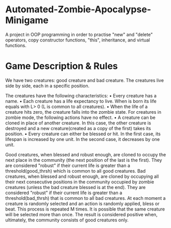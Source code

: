 # Automated-Zombie-Apocalypse-Minigame
A project in OOP programming in order to practise "new" and "delete" operators, copy constructor functions, "this", inheritance, and virtual functions.

# Game Description & Rules
  We have two creatures: good creature and bad creature. The creatures live side by side, each in a specific position. 
  
  The creatures have the following characteristics: 
• Every creature has a name. 
• Each creature has a life expectancy to live. When is born its life equals with L> 0 (L is common to all creatures). 
• When the life of a creature hits zero, the creature falls into the zombie state. For creatures in zombie mode, the following actions have no effect. 
• A creature can be cloned in place of another creature. In this case, the other creature is destroyed and a new creature(created as a copy of the first) takes its position. 
• Every creature can either be blessed or hit. In the first case, its lifespan is increased by one unit. In the second case, it decreases by one unit.

  Good creatures, when blessed and robust enough, are cloned to occupy the next place in the community (the next position of the last is the first). They are considered "robust" if their current life is greater than a threshold(good_thrsh) which is common to all good creatures.
  Bad creatures, when blessed and robust enough, are cloned by occupying all their next consecutive positions in the community occupied by zombie creatures (unless the bad creature blessed is at the end). They are considered "robust" if their current life is greater than a threshold(bad_thrsh) that is common to all bad creatures. 
  At each moment a creature is randomly selected and an action is randomly applied, bless or beat. This process is repeated M times. It is possible that the same creature will be selected more than once. The result is considered positive when, ultimately, the community consists of good creatures only.
